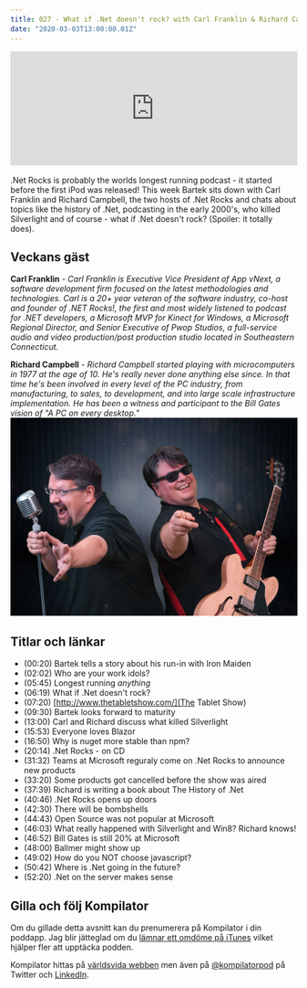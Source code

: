 ```yaml
---
title: 027 - What if .Net doesn't rock? with Carl Franklin & Richard Campbell
date: "2020-03-03T13:00:00.01Z"
---
```


<iframe height="200px" width="100%" frameborder="no" scrolling="no" seamless src="https://player.simplecast.com/d7b646de-8fc5-40da-b414-2f2fc2e5a71d?dark=false"></iframe>

.Net Rocks is probably the worlds longest running podcast - it started before the first iPod was released! This week Bartek sits down with Carl Franklin and Richard Campbell, the two hosts of .Net Rocks and chats about topics like the history of .Net, podcasting in the early 2000's, who killed Silverlight and of course - what if .Net doesn't rock? (Spoiler: it totally does).

## Veckans gäst
**Carl Franklin** - _Carl Franklin is Executive Vice President of App vNext, a software development firm focused on the latest methodologies and technologies. Carl is a 20+ year veteran of the software industry, co-host and founder of .NET Rocks!, the first and most widely listened to podcast for .NET developers, a Microsoft MVP for Kinect for Windows, a Microsoft Regional Director, and Senior Executive of Pwop Studios, a full-service audio and video production/post production studio located in Southeastern Connecticut._

**Richard Campbell** - _Richard Campbell started playing with microcomputers in 1977 at the age of 10. He's really never done anything else since. In that time he's been involved in every level of the PC industry, from manufacturing, to sales, to development, and into large scale infrastructure implementation. He has been a witness and participant to the Bill Gates vision of "A PC on every desktop."_
![Bild på Carl Franklin & Richard Campbell](./dotnetrocks.jpg)

## Titlar och länkar
- (00:20) Bartek tells a story about his run-in with Iron Maiden
- (02:02) Who are your work idols?
- (05:45) Longest running _anything_
- (06:19) What if .Net doesn't rock?
- (07:20) [http://www.thetabletshow.com/](The Tablet Show)
- (09:30) Bartek looks forward to maturity
- (13:00) Carl and Richard discuss what killed Silverlight
- (15:53) Everyone loves Blazor
- (16:50) Why is nuget more stable than npm?
- (20:14) .Net Rocks - on CD
- (31:32) Teams at Microsoft reguraly come on .Net Rocks to announce new products
- (33:20) Some products got cancelled before the show was aired
- (37:39) Richard is writing a book about The History of .Net
- (40:46) .Net Rocks opens up doors
- (42:30) There will be bombshells
- (44:43) Open Source was not popular at Microsoft
- (46:03) What really happened with Silverlight and Win8? Richard knows!
- (46:52) Bill Gates is still 20% at Microsoft
- (48:00) Ballmer might show up
- (49:02) How do you NOT choose javascript?
- (50:42) Where is .Net going in the future?
- (52:20) .Net on the server makes sense

## Gilla och följ Kompilator

Om du gillade detta avsnitt kan du prenumerera på Kompilator i din poddapp. Jag blir jätteglad om du [lämnar ett omdöme på iTunes](https://podcasts.apple.com/se/podcast/kompilator/id1455198510?mt=2) vilket hjälper fler att upptäcka podden.

Kompilator hittas på [världsvida webben](https://kompilator.se) men även på [@kompilatorpod](https://twitter.com/kompilatorpod)  på Twitter och [LinkedIn](https://www.linkedin.com/company/kompilator).